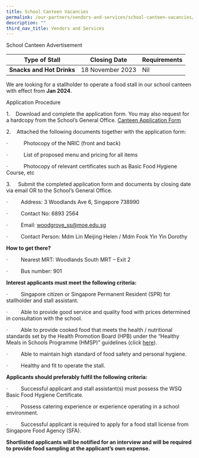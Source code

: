 ```yaml
---
title: School Canteen Vacancies
permalink: /our-partners/vendors-and-services/school-canteen-vacancies/
description: ""
third_nav_title: Vendors and Services
---
```

School Canteen Advertisement

         


| Type of Stall | Closing Date | Requirements |
| -------- | -------- | -------- |
| **Snacks and Hot Drinks**| 18 November 2023     | Nil     |



We are looking for a stallholder to operate a food stall in our school canteen with effect from **Jan 2024**.

Application Procedure

1.    Download and complete the application form. You may also request for a hardcopy from the School’s General Office.
[Canteen Application Form](/files/application%20for%20canteen%20stall.pdf)

2.    Attached the following documents together with the application form:

·           Photocopy of the NRIC (front and back)

·           List of proposed menu and pricing for all items

·           Photocopy of relevant certificates such as Basic Food Hygiene Course, etc

3.     Submit the completed application form and documents by closing date via email OR to the School’s General Office.

·         Address: 3 Woodlands Ave 6, Singapore 738990

·         Contact No: 6893 2564

·         Email: [woodgrove\_ss@moe.edu.sg](mailto:woodgrove_ss@moe.edu.sg)

·         Contact Person: Mdm Lin Meijing Helen / Mdm Fook Yin Yin Dorothy

**How to get there?** 

·         Nearest MRT: Woodlands South MRT – Exit 2   

·         Bus number: 901

**Interest applicants must meet the following criteria:**

·         Singapore citizen or Singapore Permanent Resident (SPR) for stallholder and stall assistant.

·         Able to provide good service and quality food with prices determined in consultation with the school.

·         Able to provide cooked food that meets the health / nutritional standards set by the Health Promotion Board (HPB) under the “Healthy Meals in Schools Programme (HMSP)” guidelines (click [here](https://www.hpb.gov.sg/schools/school-programmes/healthy-meals-in-schools-programme)).

·         Able to maintain high standard of food safety and personal hygiene.

·         Healthy and fit to operate the stall.

**Applicants should preferably fulfil the following criteria:**

·         Successful applicant and stall assistant(s) must possess the WSQ Basic Food Hygiene Certificate.

·         Possess catering experience or experience operating in a school environment.

·         Successful applicant is required to apply for a food stall license from Singapore Food Agency (SFA).

**Shortlisted applicants will be notified for an interview and will be required to provide food sampling at the applicant’s own expense.**